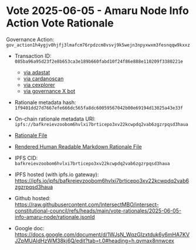 
# Vote 2025-06-05 - Amaru Node Info Action Vote Rationale

Governance Action: `gov_action1h4ygjv0hjfj3lmafcm76rpdzcm8vsvj9k5wejn3npyxwxm3fesnqqw9kxxz`

- Transaction ID: `085ba96a95d23f2e8b653ca3e189b660fabd10f24f86e888e110209f3380221e`
  - [via adastat](https://adastat.net/transactions/085ba96a95d23f2e8b653ca3e189b660fabd10f24f86e888e110209f3380221e)
  - [via cardanoscan](https://cardanoscan.io/vote/085ba96a95d23f2e8b653ca3e189b660fabd10f24f86e888e110209f3380221e)
  - [via cexplorer](https://cexplorer.io/tx/085ba96a95d23f2e8b653ca3e189b660fabd10f24f86e888e110209f3380221e/governance#data)
  - [via governance X bot](https://x.com/GovActions/status/1931036065684447313)

- Rationale metadata hash: `1f9401dd27d7667efe666dc565fa8dc60059567042b00e69194d13025a43e33f`
- On-chain rationale metadata URI: `ipfs://bafkreievzoobom6hvlxi7brticepo3xv22kcwpdq2vab6zgzrpqsd3haua`

- [Rationale File](./rationale.jsonld)
- [Rendered Human Readable Markdown Rationale File](./rationale.jsonld.md)

- IPFS CID: `bafkreievzoobom6hvlxi7brticepo3xv22kcwpdq2vab6zgzrpqsd3haua`
- IPFS hosted (with ipfs.io gateway): <https://ipfs.io/ipfs/bafkreievzoobom6hvlxi7brticepo3xv22kcwpdq2vab6zgzrpqsd3haua>

- Github hosted: <https://raw.githubusercontent.com/IntersectMBO/intersect-constitutional-council/refs/heads/main/vote-rationales/2025-06-05-info-amaru-node/rationale.jsonld>
- Google doc: <https://docs.google.com/document/d/1WJsN_WqzGIzxtduk6y6mHA7KVJZpMUAIdHzWM38kj6Q/edit?tab=t.0#heading=h.qvmax8nnwcex>
